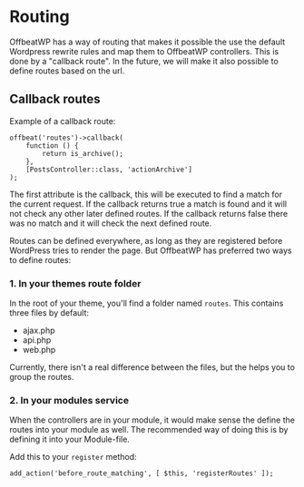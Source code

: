 # Routing

OffbeatWP has a way of routing that makes it possible the use the default Wordpress rewrite rules and map them to OffbeatWP controllers. This is done by a "callback route". In the future, we will make it also possible to define routes based on the url.

## Callback routes

Example of a callback route:

```
offbeat('routes')->callback( 
    function () {
        return is_archive();
    },
    [PostsController::class, 'actionArchive']
);
```

The first attribute is the callback, this will be executed to find a match for the current request. If the callback returns true a match is found and it will not check any other later defined routes. If the callback returns false there was no match and it will check the next defined route. 

Routes can be defined everywhere, as long as they are registered before WordPress tries to render the page. But OffbeatWP has preferred two ways to define routes:

### 1. In your themes route folder

In the root of your theme, you'll find a folder named `routes`. This contains three files by default:
- ajax.php
- api.php
- web.php

Currently, there isn't a real difference between the files, but the helps you to group the routes.

### 2. In your modules service

When the controllers are in your module, it would make sense the define the routes into your module as well. The recommended way of doing this is by defining it into your Module-file. 

Add this to your `register` method:

```
add_action('before_route_matching', [ $this, 'registerRoutes' ]);
```

